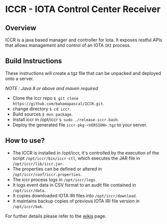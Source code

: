 # ICCR - IOTA Control Center Receiver



## Overview

ICCR is a java based manager and controller for Iota. It exposes restful APIs that allows management and control of an IOTA `IRI` process.     

## Build Instructions
These instructions will create a tgz file that can be unpacked and deployed onto a server.

*NOTE : Java 8 or above and maven required*
- Clone the iccr repo `$ git clone https://github.com/bahamapascal/ICCR.git`.
- change directory `$ cd iccr`.        
- Build sources `$ mvn package`.
- Install iccr in /opt/iccr `$ sudo ./release-iccr.bash`.  
- Deploy the generated file `iccr-pkg-<VERSION>.tgz` to your server.

## How to use?
- The ICCR is installed in /opt/iccr, it's controlled by the execution of the script `/opt/iccr/bin/iccr-ctl`,
which executes  the JAR file in `/opt/iccr/lib/iccr.jar`.
- The properties can be defined or altered in `/opt/iccr/conf/iccr.properties`.
- The iccr process logs in `/opt/iccr/logs`.
- It logs event data in CSV format to an audit file contained in `/opt/iccr/data`.
- It copies downloaded IOTA IRI files into `/opt/iccr/download`.
- It maintains backup copies of previous IOTA IRI file version in `/opt/iccr/bak`.

For further details please refer to the [wikis](https://github.com/bahamapascal/ICCR/wiki) page.
